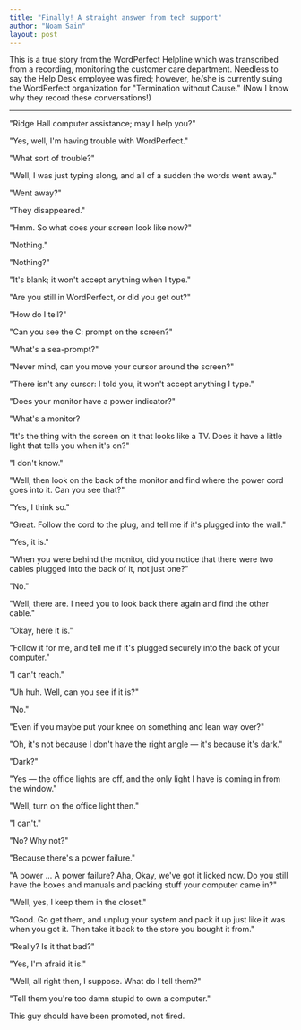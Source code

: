 ```yaml
---
title: "Finally! A straight answer from tech support"
author: "Noam Sain"
layout: post
---
```


This is a true story from the WordPerfect Helpline which was transcribed from a recording, monitoring the customer care department. Needless to say the Help Desk employee was fired; however, he/she is currently suing the WordPerfect organization for "Termination without Cause." (Now I know why they record these conversations!)

---

"Ridge Hall computer assistance; may I help you?"

"Yes, well, I'm having trouble with WordPerfect."

"What sort of trouble?"

"Well, I was just typing along, and all of a sudden the words went away."

"Went away?"

"They disappeared."

"Hmm. So what does your screen look like now?"

"Nothing."

"Nothing?"

"It's blank; it won't accept anything when I type."

"Are you still in WordPerfect, or did you get out?"

"How do I tell?"

"Can you see the C: prompt on the screen?"

"What's a sea-prompt?"

"Never mind, can you move your cursor around the screen?"

"There isn't any cursor: I told you, it won't accept anything I type."

"Does your monitor have a power indicator?"

"What's a monitor?

"It's the thing with the screen on it that looks like a TV. Does it have a little light that tells you when it's on?"

"I don't know."

"Well, then look on the back of the monitor and find where the power cord goes into it. Can you see that?"

"Yes, I think so."

"Great. Follow the cord to the plug, and tell me if it's plugged into the wall."

"Yes, it is."

"When you were behind the monitor, did you notice that there were two cables plugged into the back of it, not just one?"

"No."

"Well, there are. I need you to look back there again and find the other cable."

"Okay, here it is."

"Follow it for me, and tell me if it's plugged securely into the back of your computer."

"I can't reach."

"Uh huh. Well, can you see if it is?"

"No."

"Even if you maybe put your knee on something and lean way over?"

"Oh, it's not because I don't have the right angle — it's because it's dark."

"Dark?"

"Yes — the office lights are off, and the only light I have is coming in from the window."

"Well, turn on the office light then."

"I can't."

"No? Why not?"

"Because there's a power failure."

"A power … A power failure? Aha, Okay, we've got it licked now. Do you still have the boxes and manuals and packing stuff your computer came in?"

"Well, yes, I keep them in the closet."

"Good. Go get them, and unplug your system and pack it up just like it was when you got it. Then take it back to the store you bought it from."

"Really? Is it that bad?"

"Yes, I'm afraid it is."

"Well, all right then, I suppose. What do I tell them?"

"Tell them you're too damn stupid to own a computer."

This guy should have been promoted, not fired.
